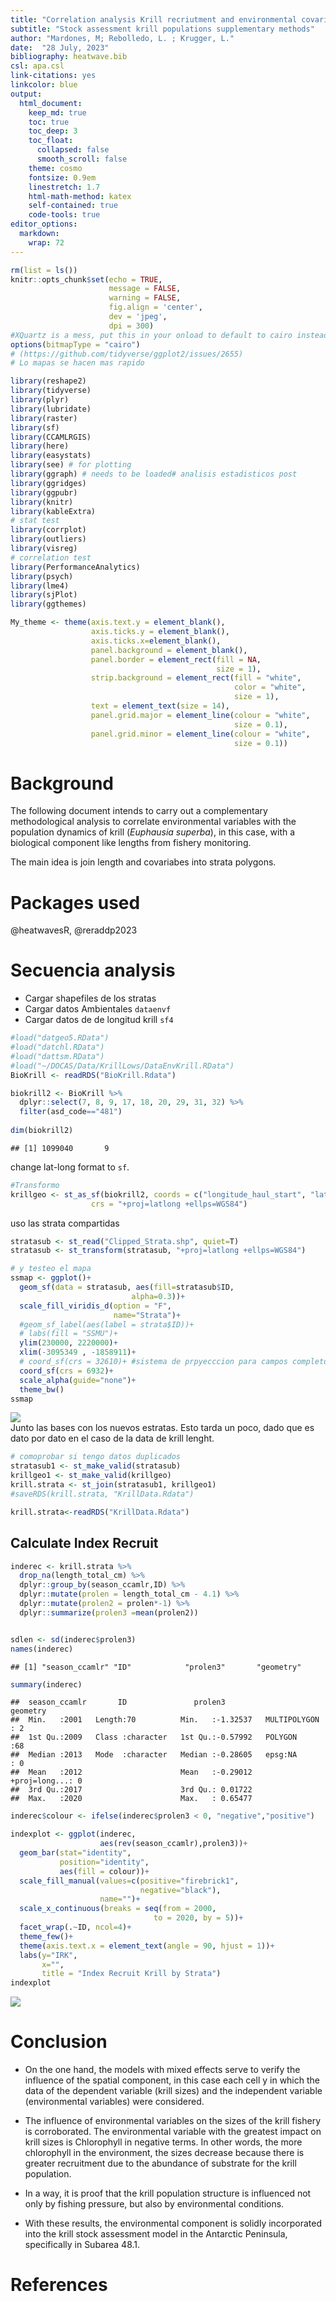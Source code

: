 ```yaml
---
title: "Correlation analysis Krill recriutment and environmental covariables"
subtitle: "Stock assessment krill populations supplementary methods"
author: "Mardones, M; Rebolledo, L. ; Krugger, L."
date:  "28 July, 2023"
bibliography: heatwave.bib
csl: apa.csl
link-citations: yes
linkcolor: blue
output:
  html_document:
    keep_md: true
    toc: true
    toc_deep: 3
    toc_float:
      collapsed: false
      smooth_scroll: false
    theme: cosmo
    fontsize: 0.9em
    linestretch: 1.7
    html-math-method: katex
    self-contained: true
    code-tools: true
editor_options: 
  markdown: 
    wrap: 72
---
```



```r
rm(list = ls())
knitr::opts_chunk$set(echo = TRUE,
                      message = FALSE,
                      warning = FALSE,
                      fig.align = 'center',
                      dev = 'jpeg',
                      dpi = 300)
#XQuartz is a mess, put this in your onload to default to cairo instead
options(bitmapType = "cairo") 
# (https://github.com/tidyverse/ggplot2/issues/2655)
# Lo mapas se hacen mas rapido
```


```r
library(reshape2)
library(tidyverse)
library(plyr)
library(lubridate)
library(raster)
library(sf)
library(CCAMLRGIS)
library(here)
library(easystats)
library(see) # for plotting
library(ggraph) # needs to be loaded# analisis estadisticos post
library(ggridges)
library(ggpubr)
library(knitr)
library(kableExtra)
# stat test
library(corrplot)
library(outliers)
library(visreg)
# correlation test 
library(PerformanceAnalytics)
library(psych)
library(lme4)
library(sjPlot)
library(ggthemes)
```




```r
My_theme <- theme(axis.text.y = element_blank(),
                  axis.ticks.y = element_blank(),
                  axis.ticks.x=element_blank(),
                  panel.background = element_blank(),
                  panel.border = element_rect(fill = NA, 
                                              size = 1),
                  strip.background = element_rect(fill = "white", 
                                                  color = "white",
                                                  size = 1),
                  text = element_text(size = 14),
                  panel.grid.major = element_line(colour = "white",
                                                  size = 0.1),
                  panel.grid.minor = element_line(colour = "white",
                                                  size = 0.1))
```

# Background

The following document intends to carry out a complementary
methodological analysis to correlate environmental variables with the
population dynamics of krill (*Euphausia superba*), in this case, with a biological component like lengths from fishery monitoring.

The main idea is join length and covariabes into strata polygons.

# Packages used 

@heatwavesR, @reraddp2023

# Secuencia analysis

- Cargar shapefiles de los stratas
- Cargar datos Ambientales `dataenvf`
- Cargar datos de de longitud krill `sf4`


```r
#load("datgeo5.RData")
#load("datchl.RData")
#load("dattsm.RData")
#load("~/DOCAS/Data/KrillLows/DataEnvKrill.RData")
BioKrill <- readRDS("BioKrill.Rdata")
```



```r
biokrill2 <- BioKrill %>% 
  dplyr::select(7, 8, 9, 17, 18, 20, 29, 31, 32) %>% 
  filter(asd_code=="481") 
  
dim(biokrill2)
```

```
## [1] 1099040       9
```


change lat-long format to `sf`.


```r
#Transformo
krillgeo <- st_as_sf(biokrill2, coords = c("longitude_haul_start", "latitude_haul_start"),  
                  crs = "+proj=latlong +ellps=WGS84")
```

uso las strata compartidas 

```r
stratasub <- st_read("Clipped_Strata.shp", quiet=T)
stratasub <- st_transform(stratasub, "+proj=latlong +ellps=WGS84")
```



```r
# y testeo el mapa
ssmap <- ggplot()+
  geom_sf(data = stratasub, aes(fill=stratasub$ID, 
                           alpha=0.3))+
  scale_fill_viridis_d(option = "F",
                       name="Strata")+
  #geom_sf_label(aes(label = strata$ID))+
  # labs(fill = "SSMU")+
  ylim(230000, 2220000)+
  xlim(-3095349 , -1858911)+
  # coord_sf(crs = 32610)+ #sistema de prpyecccion para campos completos
  coord_sf(crs = 6932)+
  scale_alpha(guide="none")+
  theme_bw()
ssmap
```

<img src="index_files/figure-html/unnamed-chunk-6-1.jpeg" style="display: block; margin: auto;" />
Junto las bases con los nuevos estratas. Esto tarda un poco, dado que es dato por dato en el caso de la data de krill lenght. 


```r
# comoprobar si tengo datos duplicados
stratasub1 <- st_make_valid(stratasub)
krillgeo1 <- st_make_valid(krillgeo)
krill.strata <- st_join(stratasub1, krillgeo1)
#saveRDS(krill.strata, "KrillData.Rdata")
```


```r
krill.strata<-readRDS("KrillData.Rdata") 
```

## Calculate Index Recruit


```r
inderec <- krill.strata %>% 
  drop_na(length_total_cm) %>% 
  dplyr::group_by(season_ccamlr,ID) %>% 
  dplyr::mutate(prolen = length_total_cm - 4.1) %>% 
  dplyr::mutate(prolen2 = prolen*-1) %>% 
  dplyr::summarize(prolen3 =mean(prolen2))


sdlen <- sd(inderec$prolen3)
names(inderec)
```

```
## [1] "season_ccamlr" "ID"            "prolen3"       "geometry"
```

```r
summary(inderec)
```

```
##  season_ccamlr       ID               prolen3                  geometry 
##  Min.   :2001   Length:70          Min.   :-1.32537   MULTIPOLYGON : 2  
##  1st Qu.:2009   Class :character   1st Qu.:-0.57992   POLYGON      :68  
##  Median :2013   Mode  :character   Median :-0.28605   epsg:NA      : 0  
##  Mean   :2012                      Mean   :-0.29012   +proj=long...: 0  
##  3rd Qu.:2017                      3rd Qu.: 0.01722                     
##  Max.   :2020                      Max.   : 0.65477
```



```r
inderec$colour <- ifelse(inderec$prolen3 < 0, "negative","positive")

indexplot <- ggplot(inderec,
                    aes(rev(season_ccamlr),prolen3))+
  geom_bar(stat="identity",
           position="identity",
           aes(fill = colour))+
  scale_fill_manual(values=c(positive="firebrick1",
                             negative="black"),
                    name="")+
  scale_x_continuous(breaks = seq(from = 2000, 
                                to = 2020, by = 5))+
  facet_wrap(.~ID, ncol=4)+
  theme_few()+
  theme(axis.text.x = element_text(angle = 90, hjust = 1))+
  labs(y="IRK",
       x="",
       title = "Index Recruit Krill by Strata")
indexplot
```

<img src="index_files/figure-html/unnamed-chunk-10-1.jpeg" style="display: block; margin: auto;" />




# Conclusion

-   On the one hand, the models with mixed effects serve to verify the
    influence of the spatial component, in this case each cell y in
    which the data of the dependent variable (krill sizes) and the
    independent variable (environmental variables) were considered.

-   The influence of environmental variables on the sizes of the krill
    fishery is corroborated. The environmental variable with the
    greatest impact on krill sizes is Chlorophyll in negative terms. In
    other words, the more chlorophyll in the environment, the sizes
    decrease because there is greater recruitment due to the abundance
    of substrate for the krill population.

-   In a way, it is proof that the krill population structure is
    influenced not only by fishing pressure, but also by environmental
    conditions.

-   With these results, the environmental component is solidly
    incorporated into the krill stock assessment model in the Antarctic
    Peninsula, specifically in Subarea 48.1.

# References




